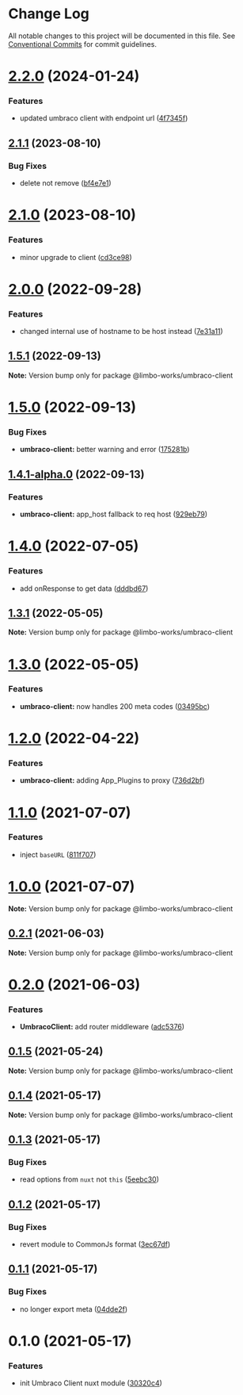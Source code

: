 # Change Log

All notable changes to this project will be documented in this file.
See [Conventional Commits](https://conventionalcommits.org) for commit guidelines.

# [2.2.0](https://github.com/limbo-works/limbo-frontend/compare/@limbo-works/umbraco-client@2.1.1...@limbo-works/umbraco-client@2.2.0) (2024-01-24)


### Features

* updated umbraco client with endpoint url ([4f7345f](https://github.com/limbo-works/limbo-frontend/commit/4f7345fd2b37da41fc56f2523bd8ee60b39e60b7))





## [2.1.1](https://github.com/limbo-works/limbo-frontend/compare/@limbo-works/umbraco-client@2.1.0...@limbo-works/umbraco-client@2.1.1) (2023-08-10)


### Bug Fixes

* delete not remove ([bf4e7e1](https://github.com/limbo-works/limbo-frontend/commit/bf4e7e189aff61d43a57d4f6fafc1e144fceee04))





# [2.1.0](https://github.com/limbo-works/limbo-frontend/compare/@limbo-works/umbraco-client@2.0.0...@limbo-works/umbraco-client@2.1.0) (2023-08-10)


### Features

* minor upgrade to client ([cd3ce98](https://github.com/limbo-works/limbo-frontend/commit/cd3ce986ad6a667b22d3e6dd46289f721011ee05))





# [2.0.0](https://github.com/limbo-works/limbo-frontend/compare/@limbo-works/umbraco-client@1.5.1...@limbo-works/umbraco-client@2.0.0) (2022-09-28)


### Features

* changed internal use of hostname to be host instead ([7e31a11](https://github.com/limbo-works/limbo-frontend/commit/7e31a1160fcae47f9c2d558df95b41a15a1714a2))





## [1.5.1](https://github.com/limbo-works/limbo-frontend/compare/@limbo-works/umbraco-client@1.5.0...@limbo-works/umbraco-client@1.5.1) (2022-09-13)

**Note:** Version bump only for package @limbo-works/umbraco-client





# [1.5.0](https://github.com/limbo-works/limbo-frontend/compare/@limbo-works/umbraco-client@1.4.1-alpha.0...@limbo-works/umbraco-client@1.5.0) (2022-09-13)


### Bug Fixes

* **umbraco-client:** better warning and error ([175281b](https://github.com/limbo-works/limbo-frontend/commit/175281bbb922c2e9836cff42cac4c8fbc11606b8))





## [1.4.1-alpha.0](https://github.com/limbo-works/limbo-frontend/compare/@limbo-works/umbraco-client@1.4.0...@limbo-works/umbraco-client@1.4.1-alpha.0) (2022-09-13)


### Features

* **umbraco-client:** app_host fallback to req host ([929eb79](https://github.com/limbo-works/limbo-frontend/commit/929eb796d58b5f1f26c6112d72839bbf92cd414f))





# [1.4.0](https://github.com/limbo-works/limbo-frontend/compare/@limbo-works/umbraco-client@1.3.1...@limbo-works/umbraco-client@1.4.0) (2022-07-05)


### Features

* add onResponse to get data ([dddbd67](https://github.com/limbo-works/limbo-frontend/commit/dddbd67f658dee6d74a9d66d00de8b79c343e152))





## [1.3.1](https://github.com/limbo-works/limbo-frontend/compare/@limbo-works/umbraco-client@1.3.0...@limbo-works/umbraco-client@1.3.1) (2022-05-05)

**Note:** Version bump only for package @limbo-works/umbraco-client





# [1.3.0](https://github.com/limbo-works/limbo-frontend/compare/@limbo-works/umbraco-client@1.2.0...@limbo-works/umbraco-client@1.3.0) (2022-05-05)


### Features

* **umbraco-client:** now handles 200 meta codes ([03495bc](https://github.com/limbo-works/limbo-frontend/commit/03495bc60af3ea13841a52b3b8508b004a726526))





# [1.2.0](https://github.com/limbo-works/limbo-frontend/compare/@limbo-works/umbraco-client@1.1.0...@limbo-works/umbraco-client@1.2.0) (2022-04-22)


### Features

* **umbraco-client:** adding App_Plugins to proxy ([736d2bf](https://github.com/limbo-works/limbo-frontend/commit/736d2bf4c89cf32061519802dcc3ee624048454a))





# [1.1.0](https://github.com/limbo-works/limbo-frontend/compare/@limbo-works/umbraco-client@1.0.0...@limbo-works/umbraco-client@1.1.0) (2021-07-07)


### Features

* inject `baseURL` ([811f707](https://github.com/limbo-works/limbo-frontend/commit/811f7079f5223304a9dead14864cfc2910d236de))





# [1.0.0](https://github.com/limbo-works/limbo-frontend/compare/@limbo-works/umbraco-client@0.2.1...@limbo-works/umbraco-client@1.0.0) (2021-07-07)

**Note:** Version bump only for package @limbo-works/umbraco-client





## [0.2.1](https://github.com/limbo-works/limbo-frontend/compare/@limbo-works/umbraco-client@0.2.0...@limbo-works/umbraco-client@0.2.1) (2021-06-03)

**Note:** Version bump only for package @limbo-works/umbraco-client





# [0.2.0](https://github.com/limbo-works/limbo-frontend/compare/@limbo-works/umbraco-client@0.1.5...@limbo-works/umbraco-client@0.2.0) (2021-06-03)


### Features

* **UmbracoClient:** add router middleware ([adc5376](https://github.com/limbo-works/limbo-frontend/commit/adc5376e7402258056701676e5996201894f9a2b))





## [0.1.5](https://github.com/limbo-works/limbo-frontend/compare/@limbo-works/umbraco-client@0.1.4...@limbo-works/umbraco-client@0.1.5) (2021-05-24)

**Note:** Version bump only for package @limbo-works/umbraco-client





## [0.1.4](https://github.com/limbo-works/limbo-frontend/compare/@limbo-works/umbraco-client@0.1.3...@limbo-works/umbraco-client@0.1.4) (2021-05-17)

**Note:** Version bump only for package @limbo-works/umbraco-client





## [0.1.3](https://github.com/limbo-works/limbo-frontend/compare/@limbo-works/umbraco-client@0.1.2...@limbo-works/umbraco-client@0.1.3) (2021-05-17)


### Bug Fixes

* read options from `nuxt` not `this` ([5eebc30](https://github.com/limbo-works/limbo-frontend/commit/5eebc3094e55dff2cbf8f0c750942ab4ff172834))





## [0.1.2](https://github.com/limbo-works/limbo-frontend/compare/@limbo-works/umbraco-client@0.1.1...@limbo-works/umbraco-client@0.1.2) (2021-05-17)


### Bug Fixes

* revert module to CommonJs format ([3ec67df](https://github.com/limbo-works/limbo-frontend/commit/3ec67df12c447068f1815d7e61259cac3184720d))





## [0.1.1](https://github.com/limbo-works/limbo-frontend/compare/@limbo-works/umbraco-client@0.1.0...@limbo-works/umbraco-client@0.1.1) (2021-05-17)


### Bug Fixes

* no longer export meta ([04dde2f](https://github.com/limbo-works/limbo-frontend/commit/04dde2fd94c19f7d1c87fe09e7bb237d380cdb61))





# 0.1.0 (2021-05-17)


### Features

* init Umbraco Client nuxt module ([30320c4](https://github.com/limbo-works/limbo-frontend/commit/30320c4d836168c3fa0cd7cac32ae5d2782bb52c))
